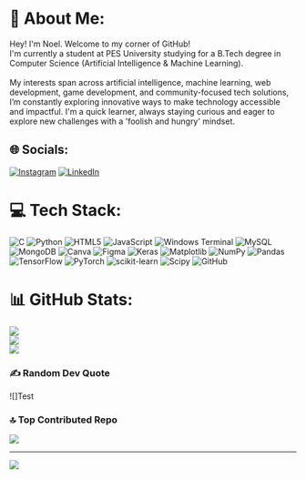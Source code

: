 # 💫 About Me:
Hey! I'm Noel. Welcome to my corner of GitHub!<br>I'm currently a student at PES University studying for a B.Tech degree in Computer Science (Artificial Intelligence & Machine Learning).<br><br>My interests span across artificial intelligence, machine learning, web development, game development, and community-focused tech solutions, I’m constantly exploring innovative ways to make technology accessible and impactful. I'm a quick learner, always staying curious and eager to explore new challenges with a 'foolish and hungry' mindset.


## 🌐 Socials:
[![Instagram](https://img.shields.io/badge/Instagram-%23E4405F.svg?logo=Instagram&logoColor=white)](https://instagram.com/noeljwastaken) [![LinkedIn](https://img.shields.io/badge/LinkedIn-%230077B5.svg?logo=linkedin&logoColor=white)](https://linkedin.com/in/nj05) 

# 💻 Tech Stack:
![C](https://img.shields.io/badge/c-%2300599C.svg?style=for-the-badge&logo=c&logoColor=white) ![Python](https://img.shields.io/badge/python-3670A0?style=for-the-badge&logo=python&logoColor=ffdd54) ![HTML5](https://img.shields.io/badge/html5-%23E34F26.svg?style=for-the-badge&logo=html5&logoColor=white) ![JavaScript](https://img.shields.io/badge/javascript-%23323330.svg?style=for-the-badge&logo=javascript&logoColor=%23F7DF1E) ![Windows Terminal](https://img.shields.io/badge/Windows%20Terminal-%234D4D4D.svg?style=for-the-badge&logo=windows-terminal&logoColor=white) ![MySQL](https://img.shields.io/badge/mysql-4479A1.svg?style=for-the-badge&logo=mysql&logoColor=white) ![MongoDB](https://img.shields.io/badge/MongoDB-%234ea94b.svg?style=for-the-badge&logo=mongodb&logoColor=white) ![Canva](https://img.shields.io/badge/Canva-%2300C4CC.svg?style=for-the-badge&logo=Canva&logoColor=white) ![Figma](https://img.shields.io/badge/figma-%23F24E1E.svg?style=for-the-badge&logo=figma&logoColor=white) ![Keras](https://img.shields.io/badge/Keras-%23D00000.svg?style=for-the-badge&logo=Keras&logoColor=white) ![Matplotlib](https://img.shields.io/badge/Matplotlib-%23ffffff.svg?style=for-the-badge&logo=Matplotlib&logoColor=black) ![NumPy](https://img.shields.io/badge/numpy-%23013243.svg?style=for-the-badge&logo=numpy&logoColor=white) ![Pandas](https://img.shields.io/badge/pandas-%23150458.svg?style=for-the-badge&logo=pandas&logoColor=white) ![TensorFlow](https://img.shields.io/badge/TensorFlow-%23FF6F00.svg?style=for-the-badge&logo=TensorFlow&logoColor=white) ![PyTorch](https://img.shields.io/badge/PyTorch-%23EE4C2C.svg?style=for-the-badge&logo=PyTorch&logoColor=white) ![scikit-learn](https://img.shields.io/badge/scikit--learn-%23F7931E.svg?style=for-the-badge&logo=scikit-learn&logoColor=white) ![Scipy](https://img.shields.io/badge/SciPy-%230C55A5.svg?style=for-the-badge&logo=scipy&logoColor=%white) ![GitHub](https://img.shields.io/badge/github-%23121011.svg?style=for-the-badge&logo=github&logoColor=white)
# 📊 GitHub Stats:
![](https://github-readme-stats.vercel.app/api?username=NJWasTaken&theme=dark&hide_border=false&include_all_commits=true&count_private=false)<br/>
![](https://github-readme-streak-stats.herokuapp.com/?user=NJWasTaken&theme=dark&hide_border=false)<br/>
![](https://github-readme-stats.vercel.app/api/top-langs/?username=NJWasTaken&theme=dark&hide_border=false&include_all_commits=true&count_private=false&layout=compact)

### ✍️ Random Dev Quote
![]Test

### 🔝 Top Contributed Repo
![](https://github-contributor-stats.vercel.app/api?username=NJWasTaken&limit=5&theme=dark&combine_all_yearly_contributions=true)

---
[![](https://visitcount.itsvg.in/api?id=NJWasTaken&icon=6&color=1)](https://visitcount.itsvg.in)

<!-- Proudly created with GPRM ( https://gprm.itsvg.in ) -->
